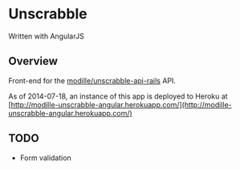 # Unscrabble

Written with AngularJS

## Overview

Front-end for the [modille/unscrabble-api-rails](https://github.com/modille/unscrabble-api-rails) API.

As of 2014-07-18, an instance of this app is deployed to Heroku at [http://modille-unscrabble-angular.herokuapp.com/](http://modille-unscrabble-angular.herokuapp.com/)

## TODO

- Form validation

